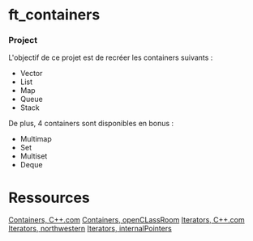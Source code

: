 # ft_containers

[logo]: https://img.shields.io/badge/FT__CONTAINERS-125%2F100-green "Logo Title Text 2"

### Project

L'objectif de ce projet est de recréer les containers suivants :
- Vector
- List
- Map
- Queue
- Stack

De plus, 4 containers sont disponibles en bonus :
- Multimap
- Set
- Multiset
- Deque

# Ressources

[Containers, C++.com](https://en.cppreference.com/w/cpp/container)
[Containers, openCLassRoom](https://openclassrooms.com/fr/courses/1894236-programmez-avec-le-langage-c/1903098-utilisez-les-conteneurs)
[Iterators, C++.com](https://fr.cppreference.com/w/cpp/iterator)
[Iterators, northwestern](https://users.cs.northwestern.edu/~riesbeck/programming/c++/stl-iterator-define.html)
[Iterators, internalPointers](https://internalpointers.com/post/writing-custom-iterators-modern-cpp)
